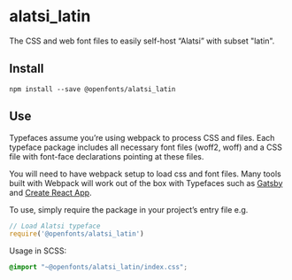 
# alatsi_latin

The CSS and web font files to easily self-host “Alatsi” with subset "latin".

## Install

`npm install --save @openfonts/alatsi_latin`

## Use

Typefaces assume you’re using webpack to process CSS and files. Each typeface
package includes all necessary font files (woff2, woff) and a CSS file with
font-face declarations pointing at these files.

You will need to have webpack setup to load css and font files. Many tools built
with Webpack will work out of the box with Typefaces such as [Gatsby](https://github.com/gatsbyjs/gatsby)
and [Create React App](https://github.com/facebookincubator/create-react-app).

To use, simply require the package in your project’s entry file e.g.

```javascript
// Load Alatsi typeface
require('@openfonts/alatsi_latin')
```

Usage in SCSS:
```scss
@import "~@openfonts/alatsi_latin/index.css";
```

